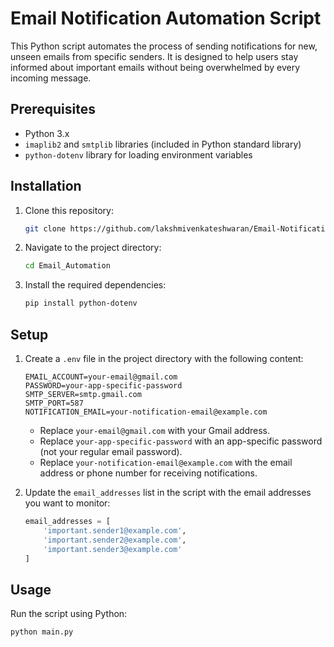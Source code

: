 # Email Notification Automation Script

This Python script automates the process of sending notifications for new, unseen emails from specific senders. It is designed to help users stay informed about important emails without being overwhelmed by every incoming message.


## Prerequisites

-  Python 3.x
- `imaplib2` and `smtplib` libraries (included in Python standard library)
- `python-dotenv` library for loading environment variables

## Installation

1. Clone this repository:
    ```bash
    git clone https://github.com/lakshmivenkateshwaran/Email-Notification-Trigger.git
    ```
2. Navigate to the project directory:
    ```bash
    cd Email_Automation
    ```
3. Install the required dependencies:
    ```bash
    pip install python-dotenv
    ```

## Setup

1. Create a `.env` file in the project directory with the following content:
    ```plaintext
    EMAIL_ACCOUNT=your-email@gmail.com
    PASSWORD=your-app-specific-password
    SMTP_SERVER=smtp.gmail.com
    SMTP_PORT=587
    NOTIFICATION_EMAIL=your-notification-email@example.com
    ```
   - Replace `your-email@gmail.com` with your Gmail address.
   - Replace `your-app-specific-password` with an app-specific password (not your regular email password).
   - Replace `your-notification-email@example.com` with the email address or phone number for receiving notifications.

2. Update the `email_addresses` list in the script with the email addresses you want to monitor:
    ```python
    email_addresses = [
        'important.sender1@example.com',
        'important.sender2@example.com',
        'important.sender3@example.com'
    ]
    ```

## Usage

Run the script using Python:
```bash
python main.py
